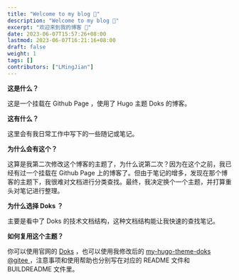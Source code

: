 ```yaml
---
title: "Welcome to my blog 🎇"
description: "Welcome to my blog 🎇"
excerpt: "欢迎来到我的博客 🎇"
date: 2023-06-07T15:57:26+08:00
lastmod: 2023-06-07T16:21:16+08:00
draft: false
weight: 1
tags: []
contributors: ["LMingJian"]
---
```


**这是什么？**

这是一个挂载在 Github Page ，使用了 Hugo 主题 Doks 的博客。

**这有什么？**

这里会有我日常工作中写下的一些随记或笔记。

**为什么会有这个？**

这算是我第二次修改这个博客的主题了，为什么说第二次？因为在这个之前，我已经有过一个挂载在 Github Page 上的博客了。但由于笔记的增多，发现在那个博客的主题下，我很难对文档进行分类查找。最终，我决定换个一个主题，并打算重头对笔记进行整理。

**为什么选择 Doks ？**

主要是看中了 Doks 的技术文档结构，这种文档结构能让我快速的查找笔记。

**如何复用这个主题？**

你可以使用官网的 [Doks](https://getdoks.org/) ，也可以使用我修改后的 [ my-hugo-theme-doks @gitee ](https://gitee.com/LMingJian/my-hugo-theme-doks)，注意事项和使用帮助也分别写在对应的 README 文件和 BUILDREADME 文件里。
